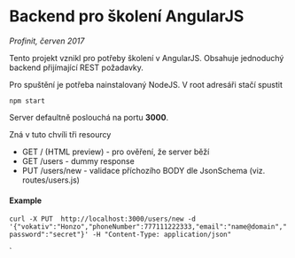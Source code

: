 # Backend pro školení AngularJS 
_Profinit, červen 2017_

Tento projekt vznikl pro potřeby školení v AngularJS. Obsahuje jednoduchý backend přijímající REST požadavky.

Pro spuštění je potřeba nainstalovaný NodeJS. V root adresáři stačí spustit

`npm start`

Server defaultně poslouchá na portu **3000**.

Zná v tuto chvíli tři resourcy 

- GET / (HTML preview) - pro ověření, že server běží
- GET /users - dummy response
- PUT /users/new - validace příchozího BODY dle JsonSchema (viz. routes/users.js)

#### Example
`curl -X PUT  http://localhost:3000/users/new -d '{"vokativ":"Honzo","phoneNumber":777111222333,"email":"name@domain","password":"secret"}' -H "Content-Type: application/json"`

`